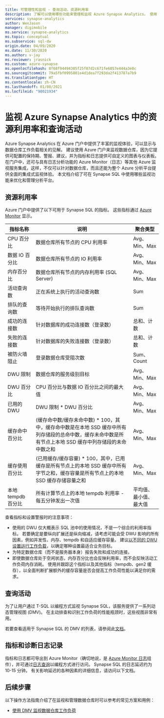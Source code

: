 ```yaml
---
title: 可管理性和监视 - 查询活动、资源利用率
description: 了解可以使用哪些功能来管理和监视 Azure Synapse Analytics。 使用 Azure 门户和动态管理视图 (DMV) 来了解数据仓库的查询活动和资源利用率。
services: synapse-analytics
author: WenJason
manager: digimobile
ms.service: synapse-analytics
ms.topic: conceptual
ms.subservice: sql-dw
origin.date: 04/09/2020
ms.date: 11/30/2020
ms.author: v-jay
ms.reviewer: jrasnick
ms.custom: azure-synapse
ms.openlocfilehash: 8f68f94494305f25f07d2c671fe6057e444a3e0c
ms.sourcegitcommit: 79a5fbf0995801e4d1dea7f293da2f413787a7b9
ms.translationtype: HT
ms.contentlocale: zh-CN
ms.lasthandoff: 01/08/2021
ms.locfileid: "98021934"
---
```

# <a name="monitoring-resource-utilization-and-query-activity-in-azure-synapse-analytics"></a>监视 Azure Synapse Analytics 中的资源利用率和查询活动

Azure Synapse Analytics 在 Azure 门户中提供了丰富的监视体验，可以显示与数据仓库工作负载相关的见解。 建议使用 Azure 门户来监视数据仓库，因为它提供可配置的保持期、警报、建议，并为指标和日志提供可自定义的图表与仪表板。 在门户中，还可与具有日志分析功能的 Azure Monitor（日志）等其他 Azure 监视服务集成，这样，不仅可以针对数据仓库，而且还能为整个 Azure 分析平台提供全面的集成式监视体验。 本文档介绍了可在 Synapse SQL 中使用哪些监视功能来优化和管理分析平台。

## <a name="resource-utilization"></a>资源利用率

Azure 门户中提供了以下可用于 Synapse SQL 的指标。 这些指标通过 [Azure Monitor](../../azure-monitor/platform/data-collection.md?toc=/synapse-analytics/sql-data-warehouse/toc.json&bc=/synapse-analytics/sql-data-warehouse/breadcrumb/toc.json#metrics) 显示。

| 指标名称             | 说明                                                  | 聚合类型 |
| ----------------------- | ------------------------------------------------------------ | ---------------- |
| CPU 百分比          | 数据仓库所有节点的 CPU 利用率      | Avg、Min、Max    |
| 数据 IO 百分比      | 数据仓库所有节点的 IO 利用率       | Avg、Min、Max    |
| 内存百分比       | 数据仓库所有节点的内存利用率 (SQL Server) | Avg、Min、Max   |
| 活动查询数          | 正在系统上执行的活动查询数             | Sum              |
| 排队的查询数          | 等待开始执行的排队查询数          | Sum              |
| 成功的连接数  | 针对数据库的成功连接数（登录数） | 总和、计数       |
| 失败的连接数      | 针对数据库的失败连接数（登录数） | 总和、计数       |
| 被防火墙阻止     | 登录数据仓库受阻次数     | Sum、Count       |
| DWU 限制               | 数据仓库的服务级别目标                | Avg、Min、Max    |
| DWU 百分比          | CPU 百分比与数据 IO 百分比之间的最大值        | Avg、Min、Max    |
| 已用的 DWU                | DWU 限制 * DWU 百分比                                   | Avg、Min、Max    |
| 缓存命中百分比    | (缓存命中数/缓存未命中数) * 100，其中，缓存命中数是在本地 SSD 缓存中所有列存储段的总命中数，缓存未命中数是所有节点上本地 SSD 缓存中列存储段的未命中数之和 | Avg、Min、Max    |
| 缓存使用百分比   | (已用缓存/缓存容量) * 100，其中，已用缓存是所有节点上的本地 SSD 缓存中所有字节之和，缓存容量是所有节点上的本地 SSD 缓存存储容量之和 | Avg、Min、Max    |
| 本地 tempdb 百分比 | 所有计算节点上的本地 tempdb 利用率 - 每五分钟发出一次值 | 平均值、最小值、最大值    |

查看指标和设置警报时的注意事项：

- 使用的 DWU 仅大概表示 SQL 池中的使用情况，不是一个综合的利用率指标。 若要确定是要纵向扩展还是纵向缩减，请考虑可能会受 DWU 影响的所有因素，例如并发性、内存、tempdb 和自适应缓存容量。 建议[以不同的 DWU 设置运行工作负载](sql-data-warehouse-manage-compute-overview.md#finding-the-right-size-of-data-warehouse-units)，以确定哪种设置最适合业务目标。
- 为特定数据仓库（而不是服务器本身）报告失败和成功的连接。
- 即使数据仓库处于空闲状态，内存百分比也会反映利用率，而不会反映活动工作负荷内存消耗。 使用并跟踪这个指标以及其他指标（tempdb、gen2 缓存），以全面判断扩展额外的缓存容量是否会提高工作负荷性能以满足你的需求。

## <a name="query-activity"></a>查询活动

为了让用户通过 T-SQL 以编程方式监视 Synapse SQL，该服务提供了一系列动态管理视图 (DMV)。 在主动排查和识别工作负荷的性能瓶颈时，这些视图非常有用。

若要查看适用于 Synapse SQL 的 DMV 的列表，请参阅此[文档](./sql-data-warehouse-reference-tsql-system-views.md#dedicated-sql-pool-formerly-sql-dw-dynamic-management-views-dmvs)。 

## <a name="metrics-and-diagnostics-logging"></a>指标和诊断日志记录 

指标和日志都可导出到 Azure Monitor（确切地说，是 [Azure Monitor 日志](../../azure-monitor/log-query/log-query-overview.md?toc=/synapse-analytics/sql-data-warehouse/toc.json&bc=/synapse-analytics/sql-data-warehouse/breadcrumb/toc.json)组件），并可通过[日志查询](../../azure-monitor/log-query/get-started-portal.md?toc=/synapse-analytics/sql-data-warehouse/toc.json&bc=/synapse-analytics/sql-data-warehouse/breadcrumb/toc.json)以编程方式进行访问。 Synapse SQL 的日志延迟约为 10-15 分钟。 有关影响延迟的各种因素的详细信息，请访问以下文档。

## <a name="next-steps"></a>后续步骤

以下操作方法指南介绍了在监视和管理数据仓库时可以参考的常见方案和用例：

- [使用 DMV 监视数据仓库工作负荷](sql-data-warehouse-manage-monitor.md)

